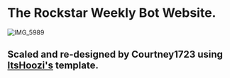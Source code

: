 # The Rockstar Weekly Bot Website.
![IMG_5989](https://imgur.com/J72sni9.jpg)

## Scaled and re-designed by Courtney1723 using [ItsHoozi's]([https://github.com/DiscordWasMyIdea/Discord-bot-website-template](https://github.com/itshoozi/Bot-Template)) template.